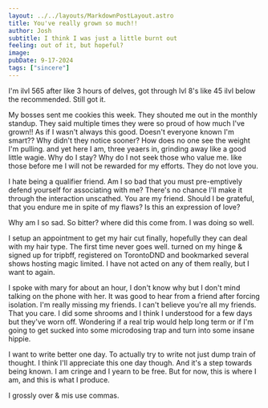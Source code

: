 ```yaml
---
layout: ../../layouts/MarkdownPostLayout.astro
title: You've really grown so much!!
author: Josh
subtitle: I think I was just a little burnt out
feeling: out of it, but hopeful?
image:
pubDate: 9-17-2024
tags: ["sincere"]
---
```

<p>I'm ilvl 565 after like 3 hours of delves, got through lvl 8's like 45 ilvl below the recommended. Still got it.

My bosses sent me cookies this week. They shouted me out in the monthly standup. They said multiple times they were so proud of how much I've grown!! As if I wasn't always this good. Doesn't everyone known I'm smart?? Why didn't they notice sooner? How does no one see the weight I'm pulling. and yet here I am, three yeaers in, grinding away like a good little wagie. Why do I stay? Why do I not seek those who value me. like those before me I will not be rewarded for my efforts. They do not love you.

I hate being a qualifier friend. Am I so bad that you must pre-emptively defend yourself for associating with me? There's no chance I'll make it through the interaction unscathed. You are my friend. Should I be grateful, that you endure me in spite of my flaws? Is this an expression of love?

Why am I so sad. So bitter? where did this come from. I was doing so well.

I setup an appointment to get my hair cut finally, hopefully they can deal with my hair type. The first time never goes well. turned on my hinge & signed up for tripbff, registered on TorontoDND and bookmarked several shows hosting magic limited. I have not acted on any of them really, but I want to again.

I spoke with mary for about an hour, I don't know why but I don't mind talking on the phone with her. It was good to hear from a friend after forcing isolation. I'm really missing my friends. I can't believe you're all my friends. That you care. I did some shrooms and I think I understood for a few days but they've worn off. Wondering if a real trip would help long term or if I'm going to get sucked into some microdosing trap and turn into some insane hippie.

I want to write better one day. To actually try to write not just dump train of thought. I think I'll appreciate this one day though. And it's a step towards being known. I am cringe and I yearn to be free. But for now, this is where I am, and this is what I produce. 

I grossly over & mis use commas.

<p>
